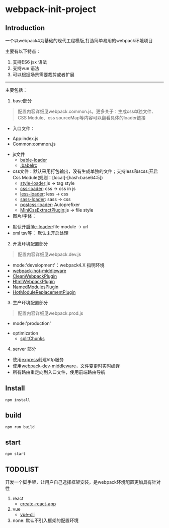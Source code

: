 # webpack-init-project

## Introduction

一个以webpack4为基础的现代工程模版,打造简单易用的webpack环境项目

主要有以下特点：

1. 支持ES6 jsx 语法
2. 支持vue 语法
3. 可以根据场景需要裁剪或者扩展

-----

主要包括：

1. base部分
> 配置内容详细见webpack.common.js。更多关于：生成css单独文件、CSS Module、css sourceMap等内容可以翻看具体的loader链接

 + 入口文件：
  - App:index.js  
  - Common:common.js
 + js文件
    - [bable-loader](https://github.com/babel/babel-loader)
    - [.babelrc](https://www.babeljs.cn/docs/usage/babelrc/)
 + css文件：默认采用打包输出，没有生成单独的文件；支持less和scss;开启Css Module(规则：[local]-[hash:base64:5])
    - [style-loader](https://github.com/webpack-contrib/style-loader):js -> tag style
    - [css-loader](https://github.com/webpack-contrib/css-loader): css -> css in js
    - [less-loader](https://github.com/webpack-contrib/less-loader): less -> css
    - [sass-loader](https://github.com/webpack-contrib/sass-loader): sass -> css
    - [postcss-loader](https://github.com/postcss/postcss): Autoprefixer
    - [MiniCssExtractPlugin](https://github.com/webpack-contrib/mini-css-extract-plugin):js -> file style
 + 图片/字体：
  - 默认开启[file-loader](https://github.com/webpack-contrib/file-loader):file module -> url
 - xml tsv等： 默认未开启处理

2. 开发环境配置部分
> 配置内容详细见webpack.dev.js

- mode:'development'：webpack4.X 指明环境
- [webpack-hot-middleware](https://github.com/webpack-contrib/webpack-hot-middleware)
- [CleanWebpackPlugin]()
- [HtmlWebpackPlugin]()
- [NamedModulesPlugin]()
- [HotModuleReplacementPlugin]()

3. 生产环境配置部分
> 配置内容详细见webpack.prod.js

- mode:'production'
+ optimization
    - [splitChunks](https://webpack.js.org/plugins/split-chunks-plugin/)

4. server 部分

- 使用[express][1]创建http服务
- 使用[webpack-dev-middleware][2]，文件变更时实时编译
- 所有路由重定向到入口文件，使用前端路由导航

## Install

    npm install

## build

    npm run build

## start

    npm start

## TODOLIST

开发一个脚手架，让用户自己选择框架安装，是webpack环境配置更加具有针对性

1. react
    - [create-react-app](https://github.com/webpack-contrib/webpack-hot-middleware)
2. vue
    - [vue-cli](https://github.com/vuejs/vue-cli)
3. none: 默认不引入框架的配置环境

[1]:https://expressjs.com/
[2]:https://github.com/webpack/webpack-dev-middleware
